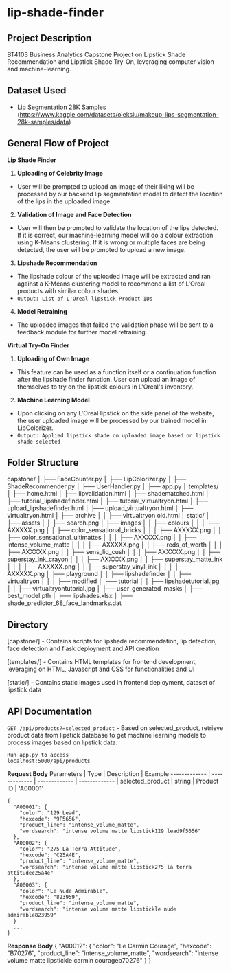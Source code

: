 # lip-shade-finder

## Project Description
BT4103 Business Analytics Capstone Project on Lipstick Shade Recommendation and Lipstick Shade Try-On, leveraging computer
vision and machine-learning.

## Dataset Used
-  Lip Segmentation 28K Samples (https://www.kaggle.com/datasets/olekslu/makeup-lips-segmentation-28k-samples/data)

## General Flow of Project
**Lip Shade Finder**
1. **Uploading of Celebrity Image**
- User will be prompted to upload an image of their liking will be processed by our backend lip segmentation model to detect the location of the lips in the uploaded image.
2. **Validation of Image and Face Detection**
- User will then be prompted to validate the location of the lips detected. If it is correct, our machine-learning model will do a colour extraction using K-Means clustering. If it is wrong or multiple faces are being detected, the user will be prompted to upload a new image.
3. **Lipshade Recommendation**
- The lipshade colour of the uploaded image will be extracted and ran against a K-Means clustering model to recommend a list of L'Oreal products with similar colour shades.
- `Output: List of L'Oreal lipstick Product IDs`
4. **Model Retraining**
- The uploaded images that failed the validation phase will be sent to a feedback module for further model retraining.

**Virtual Try-On Finder**
1. **Uploading of Own Image**
- This feature can be used as a function itself or a continuation function after the lipshade finder function. User can upload an image of themselves to try on the lipstick colours in L'Oreal's inventory.
2. **Machine Learning Model**
- Upon clicking on any L'Oreal lipstick on the side panel of the website, the user uploaded image will be processed by our trained model in LipColorizer.
- `Output: Applied lipstick shade on uploaded image based on lipstick shade selected`

## Folder Structure
capstone/
│   ├── FaceCounter.py
│   ├── LipColorizer.py
│   ├── ShadeRecommender.py
│   ├── UserHandler.py
│   ├── app.py
│   templates/
│   ├── home.html
│   ├── lipvalidation.html
│   ├── shadematched.html
│   ├── tutorial_lipshadefinder.html
│   ├── tutorial_virtualtryon.html
│   ├── upload_lipshadefinder.html
│   ├── upload_virtualtryon.html
│   ├── virtualtryon.html
│   ├── archive
│   │   ├── virtualtryon old.html
│   static/
│   ├── assets
│   │   ├── search.png
│   ├── images
│   │   ├── colours
│   │   │   ├── AXXXXX.png
│   │   ├── color_sensational_bricks
│   │   │   ├── AXXXXX.png
│   │   ├── color_sensational_ultimattes
│   │   │   ├── AXXXXX.png
│   │   ├── intense_volume_matte
│   │   │   ├── AXXXXX.png
│   │   ├── reds_of_worth
│   │   │   ├── AXXXXX.png
│   │   ├── sens_liq_cush
│   │   │   ├── AXXXXX.png
│   │   ├── superstay_ink_crayon
│   │   │   ├── AXXXXX.png
│   │   ├── superstay_matte_ink
│   │   │   ├── AXXXXX.png
│   │   ├── superstay_vinyl_ink
│   │   │   ├── AXXXXX.png
│   ├── playground
│   │   ├── lipshadefinder
│   │   ├── virtualtryon
│   │   │   ├── modified
│   ├── tutorial
│   │   ├── lipshadetutorial.jpg
│   │   ├── virtualtryontutorial.jpg
│   ├── user_generated_masks
│   ├── best_model.pth
│   ├── lipshades.xlsx
│   ├── shade_predictor_68_face_landmarks.dat


## Directory
[capstone/] - Contains scripts for lipshade recommendation, lip detection, face detection and flask deployment and API creation

[templates/] - Contains HTML templates for frontend development, leveraging on HTML, Javascript and CSS for functionalities and UI

[static/] - Contains static images used in frontend deployment, dataset of lipstick data

## API Documentation
`GET /api/products?=selected_product` - Based on selected_product, retrieve product data from lipstick database to get machine learning models to process images based on lipstick data.
```
Run app.py to access
localhost:5000/api/products
```
**Request Body**
Parameters  | Type | Description | Example
------------- | ------------- | ------------- | ------------- |
selected_product | string | Product ID | 'A00001'
```
{
  "A00001": {
    "color": "129 Lead", 
    "hexcode": "9F5656", 
    "product_line": "intense_volume_matte", 
    "wordsearch": "intense volume matte lipstick129 lead9f5656"
  }, 
  "A00002": {
    "color": "275 La Terra Attitude", 
    "hexcode": "C25A4E", 
    "product_line": "intense_volume_matte", 
    "wordsearch": "intense volume matte lipstick275 la terra attitudec25a4e"
  }, 
  "A00003": {
    "color": "Le Nude Admirable", 
    "hexcode": "823959", 
    "product_line": "intense_volume_matte", 
    "wordsearch": "intense volume matte lipstickle nude admirable823959"
  }
  ...
}
```

**Response Body**
{
  "A00012": {
    "color": "Le Carmin Courage", 
    "hexcode": "B70276", 
    "product_line": "intense_volume_matte", 
    "wordsearch": "intense volume matte lipstickle carmin courageb70276"
  }
}


